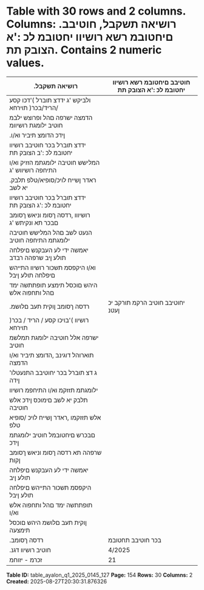 # Table with 30 rows and 2 columns. Columns: .רושיאה תשקבל, חוטיבב םיחטובמ רשא רושיוו יחטובמ לכ :'א הצובק תת. Contains 2 numeric values.

| .רושיאה תשקבל | חוטיבב םיחטובמ רשא רושיוו יחטובמ לכ :'א הצובק תת |
|---|---|
| ולביקש 'ג ידדצ תוברל )'דכו קסע /הריד/בכר( תוירחא |  |
| הדמצה ישרפה םהל ופרוצש ילבמ חוטיב ילומגת רושיוומ |  |
| .ןידכ הדומצ תיביר וא/ו |  |
| ידדצ תוברל בכר חוטיבב רושיוו יחטובמ לכ :'ב הצובק תת |  |
| המלישש חוטיבה ילומגתמ הזזיק וא/ו התיחפה רושיווש 'ג |  |
| .ראדר ןשייח לויכ/סופיא/טלפ תלבק יא לשב |  |
| ידדצ תוברל בכר חוטיבב רושיוו יחטובמ לכ :'ג הצובק תת |  |
| רושיווו ,רדסה ךסומ וניאש ךסומב םבכר תא ונקיתש 'ג |  |
| הנעט לשב םהל המלישש חוטיבה ילומגתמ התיחפה חוטיב |  |
| יאמשה ידי לע העבקנש םיפלחה תולע ןיב שרפהה רבדב |  |
| וא/ו היקפסמ תשכור רושיוו התייהש םיפלחה תולע ןיבל |  |
| היהש םוכסל תימצע תופתתשה ימד םהל ותחפוה אלש |  |
| .רדסה ךסומב ןוקית תעב םלושמ | יחוטיבב חוטיב הרקמ תורקב יכ ןעטנ |
| רושיוו )'בויכו קסע / הריד / בכר( תוירחא |  |
| ישרפה אלל חוטיבה ילומגת תמלשמ חוטיב |  |
| תוארוהל דוגינב ,הדומצ תיביר וא/ו הדמצה |  |
| 'ג דצ תוברל בכר יחוטיבב התנעטלו ןידה |  |
| ילומגתמ תזזקמ וא/ו התיחפמ רושיוו |  |
| תלבק יא לשב םימוכס ןידכ אלש חוטיבה |  |
| אלש תזזקמו ,ראדר ןשייח לויכ /סופיא טלפ |  |
| םבכרש םיחטובמל חוטיב ילומגתמ ןידכ |  |
| שרפהה תא רדסה ךסומ וניאש ךסומב ןקות |  |
| יאמשה ידי לע העבקנש םיפלחה תולע ןיב |  |
| היקפסמ תשכור התייהש םיפלחה תולע ןיבל |  |
| תופתתשה ימד םהל ותחפוה אלש וא/ו |  |
| ןוקית תעב םלושמ היהש םוכסל תימצעה |  |
| .רדסה ךסומב | בכר חוטיבב תחטובמ |
| .חוטיב רושיוו דגנ | 4/2025 |
| זכרמ - יזוחמ | 21 |

**Table ID:** table_ayalon_q1_2025_0145_127
**Page:** 154
**Rows:** 30
**Columns:** 2
**Created:** 2025-08-27T20:30:31.876326
